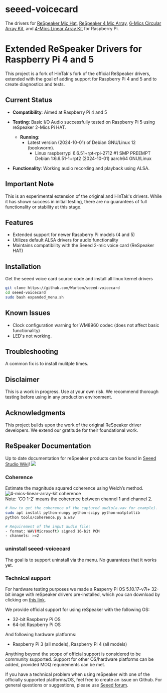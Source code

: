 # seeed-voicecard

The drivers for [ReSpeaker Mic Hat](https://www.seeedstudio.com/ReSpeaker-2-Mics-Pi-HAT-p-2874.html), [ReSpeaker 4 Mic Array](https://www.seeedstudio.com/ReSpeaker-4-Mic-Array-for-Raspberry-Pi-p-2941.html), [6-Mics Circular Array Kit](), and [4-Mics Linear Array Kit]() for Raspberry Pi.

# Extended ReSpeaker Drivers for Raspberry Pi 4 and 5

This project is a fork of HinTak's fork of the official ReSpeaker drivers, extended with the goal of adding support for Raspberry Pi 4 and 5 and to create diagnostics and tests.

## Current Status

- **Compatibility**: Aimed at Raspberry Pi 4 and 5
- **Testing**: Basic I/O Audio successfully tested on Raspberry Pi 5 using reSpeaker 2-Mics Pi HAT.
  - **Running**:
    - Latest version (2024-10-01) of Debian GNU/Linux 12 (bookworm).
      - Linux raspberrypi 6.6.51+rpt-rpi-2712 #1 SMP PREEMPT Debian 1:6.6.51-1+rpt2 (2024-10-01) aarch64 GNU/Linux
  
- **Functionality**: Working audio recording and playback using ALSA.

## Important Note

This is an experimental extension of the original and HinTak's drivers. While it has shown success in initial testing, there are no guarantees of full functionality or stability at this stage.

## Features

- Extended support for newer Raspberry Pi models (4 and 5)
- Utilizes default ALSA drivers for audio functionality
- Maintains compatibility with the Seeed 2-mic voice card (ReSpeaker HAT)

## Installation

Get the seeed voice card source code and install all linux kernel drivers
```bash
git clone https://github.com/Wartem/seeed-voicecard
cd seeed-voicecard
sudo bash expanded_menu.sh
```

## Known Issues

- Clock configuration warning for WM8960 codec (does not affect basic functionality)
- LED's not working.

## Troubleshooting

A common fix is to install mulitple times.

## Disclaimer

This is a work in progress. Use at your own risk. We recommend thorough testing before using in any production environment.

## Acknowledgments

This project builds upon the work of the original ReSpeaker driver developers. We extend our gratitude for their foundational work.

## ReSpeaker Documentation

Up to date documentation for reSpeaker products can be found in [Seeed Studio Wiki](https://wiki.seeedstudio.com/ReSpeaker/)!
![](https://files.seeedstudio.com/wiki/ReSpeakerProductGuide/img/Raspberry_Pi_Mic_Array_Solutions.png)


### Coherence

Estimate the magnitude squared coherence using Welch’s method.
![4-mics-linear-array-kit coherence](https://user-images.githubusercontent.com/3901856/37277486-beb1dd96-261f-11e8-898b-84405bfc7cea.png)  
Note: 'CO 1-2' means the coherence between channel 1 and channel 2.

```bash
# How to get the coherence of the captured audio(a.wav for example).
sudo apt install python-numpy python-scipy python-matplotlib
python tools/coherence.py a.wav

# Requirement of the input audio file:
- format: WAV(Microsoft) signed 16-bit PCM
- channels: >=2
```

### uninstall seeed-voicecard
The goal is to support uninstall via the menu. No guarantees that it works yet.

### Technical support

For hardware testing purposes we made a Rasperry Pi OS 5.10.17-v7l+ 32-bit image with reSpeaker drivers pre-installed, which you can download by clicking on [this link](https://files.seeedstudio.com/linux/Raspberry%20Pi%204%20reSpeaker/2021-05-07-raspios-buster-armhf-lite-respeaker.img.xz).

We provide official support for using reSpeaker with the following OS:
- 32-bit Raspberry Pi OS
- 64-bit Raspberry Pi OS

And following hardware platforms:
- Raspberry Pi 3 (all models), Raspberry Pi 4 (all models)

Anything beyond the scope of official support is considered to be community supported. Support for other OS/hardware platforms can be added, provided MOQ requirements can be met. 

If you have a technical problem when using reSpeaker with one of the officially supported platforms/OS, feel free to create an issue on Github. For general questions or suggestions, please use [Seeed forum](https://forum.seeedstudio.com/c/products/respeaker/15). 
